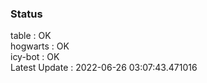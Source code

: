 ### Status


table : OK  
hogwarts : OK  
icy-bot : OK  
Latest Update : 2022-06-26 03:07:43.471016
